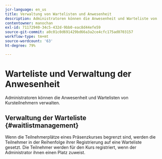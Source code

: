 ```yaml
---
jcr-language: en_us
title: Verwaltung von Wartelisten und Anwesenheit
description: Administratoren können die Anwesenheit und Warteliste von Kursen für Adobe Learning Manager-Teilnehmer verwalten.
contentowner: manochan
exl-id: 71172940-34c5-432d-9bb0-eac8d44efe59
source-git-commit: a0c01c0d691429bd66a3a2ce4cfc175ad0703157
workflow-type: tm+mt
source-wordcount: '63'
ht-degree: 79%

---
```


# Warteliste und Verwaltung der Anwesenheit

Administratoren können die Anwesenheit und Wartelisten von Kursteilnehmern verwalten.

## Verwaltung der Warteliste {#waitlistmanagement}

Wenn die Teilnehmerplätze eines Präsenzkurses begrenzt sind, werden die Teilnehmer in der Reihenfolge ihrer Registrierung auf eine Warteliste gesetzt. Die Teilnehmer werden für den Kurs registriert, wenn der Administrator ihnen einen Platz zuweist.

